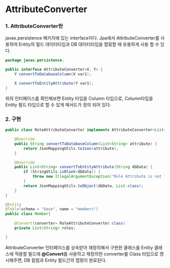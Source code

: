 # AttributeConverter

### 1. AttributeConverter란

javax.persistence 패키지에 있는 interface이다. Jpa에서 AttributeConverter를 사용하여 
Entity의 필드 데이터타입과 DB 데이터타입을 맵핑할 때 유용하게 사용 할 수 있다.


~~~Java
package javax.persistence;

public interface AttributeConverter<X, Y> {
    Y convertToDatabaseColumn(X var1);

    X convertToEntityAttribute(Y var1);
}
~~~

위의 인터페이스를 확인해보면 Entity 타입을 Column 타입으로, Column타입을 Entity 필드 타입으로 할 수 있게 메서드가 정의 되어 있다. 

### 2. 구현

~~~JAVA
public class RoleAttributeConvertor implements AttributeConverter<List<String>, String> {

    @Override
    public String convertToDatabaseColumn(List<String> attribute) {
        return JsonMappingUtils.toJson(attribute);
    }

    @Override
    public List<String> convertToEntityAttribute(String dbData) {
        if (StringUtils.isBlank(dbData)) {
            throw new IllegalArgumentException("Role Attribute is not founded.");
        }
        return JsonMappingUtils.toObject(dbData, List.class);
    }
}
~~~

~~~JAVA
@Entity
@Table(schema = "base", name = "members")
public class Member{
    
    @Convert(converter= RoleAttributeConvertor.class)
    private List<String> roles;

}
~~~
AttributeConverter 인터페이스를 상속받아 재정의해서 구현한 클래스를 Entity 클래스에 적용할 필드에 **@Convert**를 사용하고 재정의한 converter를 Class 타입으로 명시해주면, 
DB 칼럼과 Entity 필드간의 맵핑이 완료된다. 




